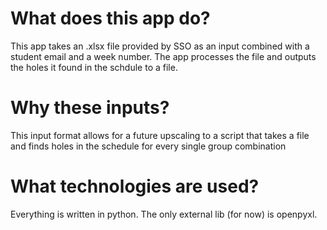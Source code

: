 # What does this app do?
This app takes an .xlsx file provided by SSO as an input combined with a student email and a week number.
The app processes the file and outputs the holes it found in the schdule to a file.

# Why these inputs?
This input format allows for a future upscaling to a script that takes a file and finds holes in the schedule for every single group combination

# What technologies are used?
Everything is written in python. The only external lib (for now) is openpyxl.
